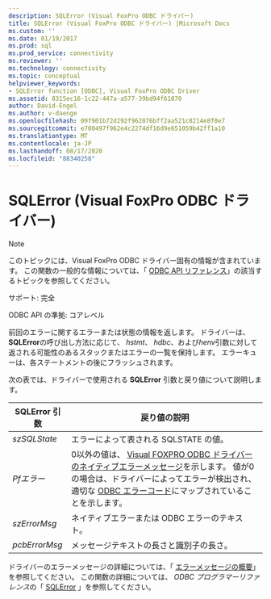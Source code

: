```yaml
---
description: SQLError (Visual FoxPro ODBC ドライバー)
title: SQLError (Visual FoxPro ODBC ドライバー) |Microsoft Docs
ms.custom: ''
ms.date: 01/19/2017
ms.prod: sql
ms.prod_service: connectivity
ms.reviewer: ''
ms.technology: connectivity
ms.topic: conceptual
helpviewer_keywords:
- SQLError function [ODBC], Visual FoxPro ODBC Driver
ms.assetid: 8315ec16-1c22-447a-a577-39bd94f61070
author: David-Engel
ms.author: v-daenge
ms.openlocfilehash: 09f901b72d292f962076bff2aa521c8214e8f0e7
ms.sourcegitcommit: e700497f962e4c2274df16d9e651059b42ff1a10
ms.translationtype: MT
ms.contentlocale: ja-JP
ms.lasthandoff: 08/17/2020
ms.locfileid: "88340258"
---
```

# <a name="sqlerror-visual-foxpro-odbc-driver"></a>SQLError (Visual FoxPro ODBC ドライバー)
> [!NOTE]  
>  このトピックには、Visual FoxPro ODBC ドライバー固有の情報が含まれています。 この関数の一般的な情報については、「 [ODBC API リファレンス](../../odbc/reference/syntax/odbc-api-reference.md)」の該当するトピックを参照してください。  
  
 サポート: 完全  
  
 ODBC API の準拠: コアレベル  
  
 前回のエラーに関するエラーまたは状態の情報を返します。 ドライバーは、 **SQLError**の呼び出し方法に応じて、 *hstmt*、 *hdbc*、および*henv*引数に対して返される可能性のあるスタックまたはエラーの一覧を保持します。 エラーキューは、各ステートメントの後にフラッシュされます。  
  
 次の表では、ドライバーで使用される **SQLError** 引数と戻り値について説明します。  
  
|SQLError 引数|戻り値の説明|  
|-----------------------|------------------------------|  
|*szSQLState*|エラーによって表される SQLSTATE の値。|  
|*Pfエラー*|0以外の値は、 [Visual FOXPRO ODBC ドライバーのネイティブエラーメッセージ](../../odbc/microsoft/visual-foxpro-odbc-driver-native-error-messages.md)を示します。 値が0の場合は、ドライバーによってエラーが検出され、適切な [ODBC エラーコード](../../odbc/microsoft/odbc-error-codes-visual-foxpro-odbc-driver.md)にマップされていることを示します。|  
|*szErrorMsg*|ネイティブエラーまたは ODBC エラーのテキスト。|  
|*pcbErrorMsg*|メッセージテキストの長さと識別子の長さ。|  
  
 ドライバーのエラーメッセージの詳細については、「 [エラーメッセージの概要](../../odbc/microsoft/error-messages-visual-foxpro-odbc-driver.md)」を参照してください。 この関数の詳細については、 *ODBC プログラマーリファレンス*の「 [SQLError](../../odbc/reference/syntax/sqlerror-function.md) 」を参照してください。
